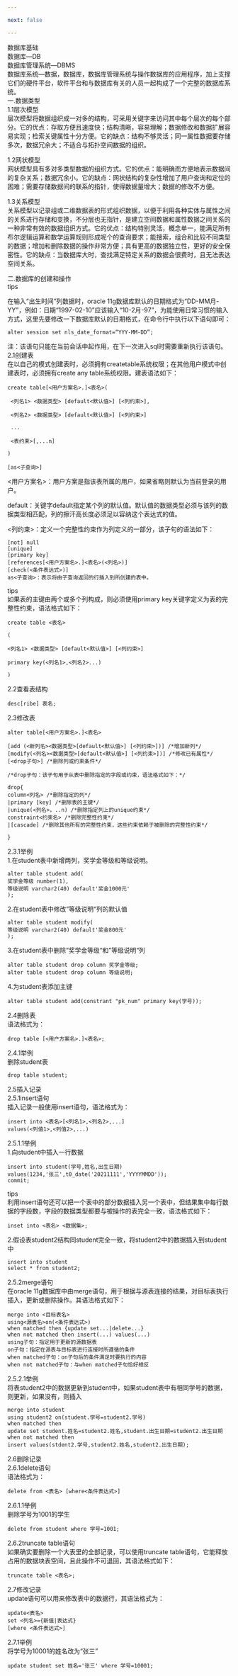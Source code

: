 ```yaml
---

next: false

---
```




<BlogInfo id="999" title="oracle数据库基础" author="白日梦想猿" pv=0 read_times=0 pre_cost_time="174" category="oracle" tag_list="['oracle基础', '              复习']" create_time="2021.11.24 17:33:37.122965" update_time="2021.11.24 17:33:37" />

数据库基础  
数据库—DB  
数据库管理系统—DBMS  
数据库系统—数据，数据库，数据库管理系统与操作数据库的应用程序，加上支撑它们的硬件平台，软件平台和与数据库有关的人员一起构成了一个完整的数据库系统。  
一.数据类型  
1.1层次模型  
层次模型将数据组织成一对多的结构，可采用关键字来访问其中每个层次的每个部分。它的优点：存取方便且速度快；结构清晰，容易理解；数据修改和数据扩展容易实现；检索关键属性十分方便。它的缺点：结构不够灵活；同一属性数据要存储多次，数据冗余大；不适合与拓扑空间数据的组织。  
  
1.2网状模型  
网状模型具有多对多类型数据的组织方式。它的优点：能明确而方便地表示数据间的复杂关系；数据冗余小。它的缺点：网状结构的复杂性增加了用户查询和定位的困难；需要存储数据间的联系的指针，使得数据量增大；数据的修改不方便。  
  
1.3关系模型  
关系模型以记录组或二维数据表的形式组织数据，以便于利用各种实体与属性之间的关系进行存储和变换，不分层也无指针，是建立空间数据和属性数据之间关系的一种非常有效的数据组织方式。它的优点：结构特别灵活，概念单一，能满足所有布尔逻辑运算和数学运算规则形成呢个的查询要求；能搜索，组合和比较不同类型的数据；增加和删除数据的操作非常方便；具有更高的数据独立性，更好的安全保密性。它的缺点：当数据库大时，查找满足特定关系的数据会很费时，且无法表达空间关系。  
  
二.数据库的创建和操作  
tips  
  
在输入“出生时间”列数据时，oracle 11g数据库默认的日期格式为“DD-MM月-YY”，例如：日期“1997-02-10”应该输入“10-2月-97”，为能使用日常习惯的输入方式，这里先要修改一下数据库默认的日期格式，在命令行中执行以下语句即可：  
  
```oracle
alter session set nls_date_format=“YYY-MM-DD”;  
```
  
注：该语句只能在当前会话中起作用，在下一次进入sql时需要重新执行该语句。  
2.1创建表  
在以自己的模式创建表时，必须拥有createtable系统权限；在其他用户模式中创建表时，必须拥有create any table系统权限。建表语法如下：  
  
```oracle
create table[<用户方案名>.]<表名>(  
  
​ <列名1> <数据类型> [default<默认值>] [<列约束>],  
  
​ <列名2> <数据类型> [default<默认值>] [<列约束>]  
  
​ ...  
  
​ <表约束>[,...n]  
  
)  
  
[as<子查询>]  
```

<用户方案名>：用户方案是指该表所属的用户，如果省略则默认为当前登录的用户。  
  
default：关键字default指定某个列的默认值。默认值的数据类型必须与该列的数据类型相匹配，列的擦汗高长度必须足以容纳这个表达式的值。  
  
<列约束>：定义一个完整性约束作为列定义的一部分，该子句的语法如下：  
  
```oracle
[not] null  
[unique]  
[primary key]  
[references[<用户方案名>.]<表名>(<列名>)]  
[check(<条件表达式>)]  
as<子查询>：表示将由子查询返回的行插入到所创建的表中。  
```

tips  
如果表的主键由两个或多个列构成，则必须使用primary key关键字定义为表的完整性约束，语法格式如下：  

```oracle
create table <表名>  
  
(  
  
<列名1> <数据类型> [default<默认值>] [<列约束>]  
  
primary key(<列名1>,<列名2>...)  
  
)  
```  

2.2查看表结构  
```oracle
desc[ribe] 表名;  

```
  
2.3修改表  
```oracle
alter table[<用户方案名>.]<表名>  
  
[add (<新列名><数据类型>[default<默认值>] [<列约束>])] /*增加新列*/  
[modify(<列名><数据类型>[default<默认值>] [<列约束>])] /*修改已有属性*/  
[<drop子句>] /*删除列或约束条件*/  
  
/*drop子句：该子句用于从表中删除指定的字段或约束，语法格式如下：*/  
  
drop{  
column<列名> /*删除指定的列*/  
|primary [key] /*删除表的主键*/  
|unique(<列名>，..n) /*删除指定列上的unique约束*/  
constraint<约束名> /*删除完整性约束*/  
|[cascade] /*删除其他所有的完整性约束，这些约束依赖于被删除的完整性约束*/  
  
}
```  

2.3.1举例  
1.在student表中新增两列，奖学金等级和等级说明。  
  
```oracle
alter table student add(  
奖学金等级 number(1),  
等级说明 varchar2(40) default'奖金1000元'  
);  
```
2.在student表中修改”等级说明“列的默认值  
  
```oracle
alter table student modify(  
等级说明 varchar2(40) default'奖金800元'  
); 
``` 
3.在student表中删除”奖学金等级“和”等级说明“列  
  
```oracle
alter table student drop column 奖学金等级;  
alter table student drop column 等级说明; 
``` 
4.为student表添加主键  
```oracle
alter table student add(constrant "pk_num" primary key(学号));  

```
  
2.4删除表  
语法格式为：  
```oracle
drop table [<用户方案名>.]<表名>;  
```
  
2.4.1举例  
删除student表  
```oracle
drop table student;  
```  

2.5插入记录  
2.5.1insert语句  
插入记录一般使用insert语句，语法格式为：  
  
```oracle
insert into <表名>[<列名1>,<列名2>,...]  
values(<列值1>,<列值2>,...)  
```
2.5.1.1举例  
1.向student中插入一行数据  
```oracle
insert into student(学号,姓名,出生日期)
values(1234,'张三',t0_date('20211111','YYYYMMDD'));  
commit;  
```
tips  
利用insert语句还可以把一个表中的部分数据插入另一个表中，但结果集中每行数据的字段数，字段的数据类型都要与被操作的表完全一致，语法格式如下：  
  
  
```oracle
inset into <表名> <数据集>;  
```  
2.假设表student2结构同student完全一致，将student2中的数据插入到student中  
  
```oracle
insert into student  
select * from student2;
```  
2.5.2merge语句  
在oracle 11g数据库中由merge语句，用于根据与源表连接的结果，对目标表执行插入，更新或删除操作。其语法格式如下：  
  
```oracle
merge into <目标表名>  
using<源表名>on(<条件表达式>)  
when matched then {update set...|delete...}  
when not matched then insert(...) values(...)  
using子句：指定用于更新的源数据表  
on子句：指定在源表与目标表进行连接时所遵循的条件  
when matched子句：on子句后的条件满足时要执行的内容  
when not matched子句：与when matched子句恰好相反
```  

2.5.2.1举例  
将表student2中的数据更新到student中，如果student表中有相同学号的数据，则更新，如果没有，则插入  
```oracle
merge into student  
using student2 on(student.学号=student2.学号)  
when matched then  
update set student.姓名=student2.姓名,student.出生日期=student2.出生日期  
when not matched then  
insert values(stdent2.学号,student2.姓名,student2.出生日期);  
```

2.6删除记录  
2.6.1delete语句  
语法格式为：  
```oracle
delete from <表名> [where<条件表达式>]  
```
  
2.6.1.1举例  
删除学号为1001的学生  
```oracle
delete from student where 学号=1001;  
```
  
2.6.2truncate table语句  
如果确实要删除一个大表里的全部记录，可以使用truncate table语句，它能释放占用的数据块表空间，且此操作不可退回，其语法格式如下：  
```oracle
truncate table <表名>;  
```
  
2.7修改记录  
update语句可以用来修改表中的数据行，其语法格式为：  
```oracle
update<表名>  
set <列名>={新值|表达式}  
[where <条件表达式>]  
```  

2.7.1举例  
将学号为10001的姓名改为“张三”  
  
```oracle
update student set 姓名='张三' where 学号=10001;  
```




<ActionBox />
